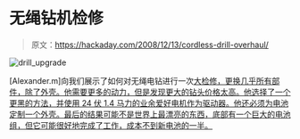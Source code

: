 # 无绳钻机检修

> 原文：<https://hackaday.com/2008/12/13/cordless-drill-overhaul/>

![drill_upgrade](img/091e6c9c703573db435a8fb20aa95626.png "drill_upgrade")

[Alexander.m]向我们展示了如何对无绳电钻进行一次[大检修，更换几乎所有部件，除了外壳。他需要更多的动力，但是发现更大的钻头价格太高。他选择了一个更黑的方法，并使用 24 伏 1.4 马力的业余爱好电机作为驱动器。他还必须为电池定制一个外壳。最后的结果可能不是世界上最漂亮的东西，底部有一个巨大的电池组，但它可能很好地完成了工作，成本不到新电池的一半。](http://www.instructables.com/id/Cordless_drill_upgrade_for_about_40/)